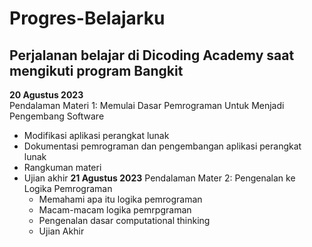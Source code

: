 # Progres-Belajarku
Perjalanan belajar di Dicoding Academy saat mengikuti program Bangkit
--
**20 Agustus 2023**  
Pendalaman Materi 1: Memulai Dasar Pemrograman Untuk Menjadi Pengembang Software
- Modifikasi aplikasi perangkat lunak
- Dokumentasi pemrograman dan pengembangan aplikasi perangkat lunak
- Rangkuman materi
- Ujian akhir
**21 Agustus 2023**
  Pendalaman Mater 2: Pengenalan ke Logika Pemrograman
  -  Memahami apa itu logika pemrograman
  -  Macam-macam logika pemrpgraman
  -  Pengenalan dasar computational thinking
  -  Ujian Akhir
  
